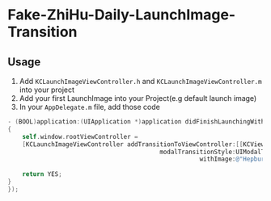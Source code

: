Fake-ZhiHu-Daily-LaunchImage-Transition
=======================================
## Usage

1. Add `KCLaunchImageViewController.h` and `KCLaunchImageViewController.m` into your project
2. Add your first LaunchImage into your Project(e.g default launch image)
3. In your `AppDelegate.m` file, add those code

```objective-c
- (BOOL)application:(UIApplication *)application didFinishLaunchingWithOptions:(NSDictionary *)launchOptions
{
    self.window.rootViewController =
    [KCLaunchImageViewController addTransitionToViewController:[[KCViewController alloc] init]
                                          modalTransitionStyle:UIModalTransitionStyleCrossDissolve
                                                     withImage:@"Hepburn"];
    
    return YES;
}
});
```

 